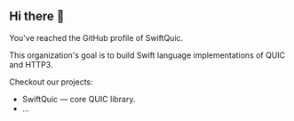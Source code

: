 ## Hi there 👋

You've reached the GitHub profile of SwiftQuic. 

This organization's goal is to build Swift language implementations of QUIC and HTTP3. 

Checkout our projects:

- SwiftQuic — core QUIC library. 
- ...

<!--

**Here are some ideas to get you started:**


🌈 Contribution guidelines - how can the community get involved?
👩‍💻 Useful resources - where can the community find your docs? Is there anything else the community should know?
🍿 Fun facts - what does your team eat for breakfast?
🧙 Remember, you can do mighty things with the power of [Markdown](https://docs.github.com/github/writing-on-github/getting-started-with-writing-and-formatting-on-github/basic-writing-and-formatting-syntax)
-->
